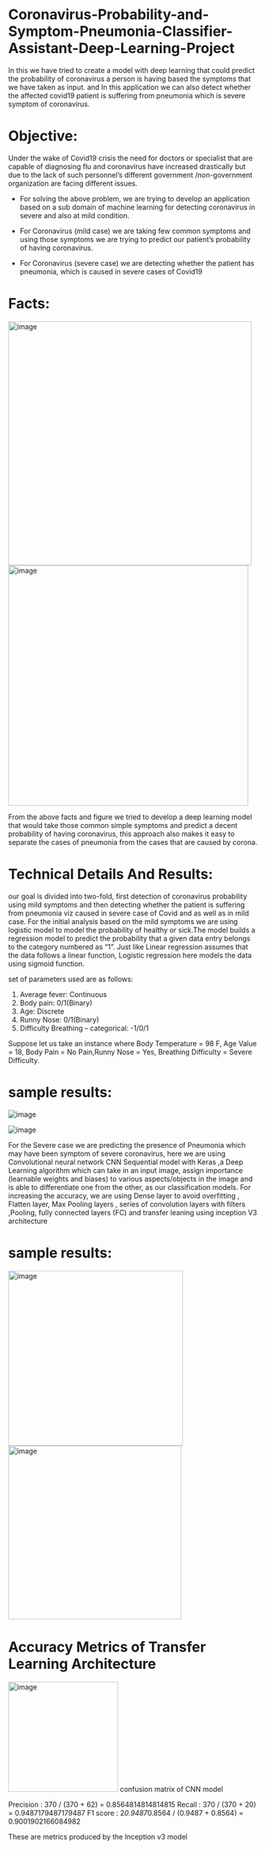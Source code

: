 # Coronavirus-Probability-and-Symptom-Pneumonia-Classifier-Assistant-Deep-Learning-Project
In this we have tried to create a model with deep learning that could predict the probability of coronavirus a person is having based the symptoms that we have taken as input. and In this application we can also detect whether the affected covid19 patient is suffering from pneumonia which is severe symptom of coronavirus.

# Objective:
Under the wake of Covid19 crisis the need for doctors or specialist that are capable of diagnosing flu and coronavirus have increased drastically but due to the lack of such personnel’s different government /non-government organization are facing different issues. 

* For solving the above problem, we are trying to develop an application based on a sub domain of machine learning for detecting coronavirus in severe and 	 also at mild condition.

* For Coronavirus (mild case) we are taking few common symptoms and using those symptoms we are trying to predict our patient’s probability of having 	   coronavirus.

* For Coronavirus (severe case) we are detecting whether the patient has pneumonia, which is caused in severe cases of Covid19

# Facts:
<img width="492" alt="image" src="https://user-images.githubusercontent.com/41445769/219850129-d0f62f41-2b3d-47cb-b83f-f17fa33d8b00.png">
<img width="485" alt="image" src="https://user-images.githubusercontent.com/41445769/219850173-ded0412f-f77b-4430-b9f0-4b2f836fdd74.png">

From the above facts and figure we tried to develop a deep learning model that would take those common simple symptoms and predict a decent probability of having coronavirus, this approach also makes it easy to separate the cases of pneumonia from the cases that are caused by corona.

# Technical Details And Results:

our goal is divided into two-fold, first detection of coronavirus probability using mild symptoms and then detecting whether the patient is suffering from pneumonia viz caused in severe case of  Covid and as well as in mild case. 
For the initial analysis based on the mild symptoms we are using logistic model to model the probability of healthy or sick.The model builds a regression model to predict the probability that a given data entry belongs to the category numbered as “1”. Just like Linear regression assumes that the data follows a linear function, Logistic regression here models the data using sigmoid function.

set of parameters used are as follows:
1. Average fever: Continuous  
2. Body pain: 0/1(Binary)  
3. Age: Discrete  
4. Runny Nose: 0/1(Binary) 
5. Difficulty Breathing – categorical: -1/0/1

Suppose let us take an instance where 
Body Temperature = 98 F, Age Value = 18, Body Pain = No Pain,Runny Nose = Yes, Breathing Difficulty = Severe Difficulty.

# sample results:

![image](https://user-images.githubusercontent.com/41445769/219850361-35010447-b3cd-4f9a-8a6f-a9356dac34ea.png)

![image](https://user-images.githubusercontent.com/41445769/219850399-2e878c8a-988f-4b80-860c-bd0a0051be68.png)

For the Severe case we  are predicting the presence of Pneumonia which may have been symptom of  severe coronavirus, here we are using Convolutional neural network CNN Sequential model with Keras ,a Deep Learning algorithm which can take in an input image, assign importance (learnable weights and biases) to various aspects/objects in the image and is able to differentiate one from the other, as our classification models. For increasing the accuracy, we are using Dense layer to avoid overfitting , Flatten layer, Max Pooling layers , series of convolution layers with filters ,Pooling, fully connected layers (FC) and transfer leaning using inception V3 architecture

# sample results:

<img width="353" alt="image" src="https://user-images.githubusercontent.com/41445769/219850466-80ac75f8-8697-4fcb-94d0-85627f5a971f.png">

<img width="350" alt="image" src="https://user-images.githubusercontent.com/41445769/219850478-4bec7aeb-dbdb-488e-b524-828736998e82.png">

# Accuracy Metrics of Transfer Learning Architecture

<img width="222" alt="image" src="https://user-images.githubusercontent.com/41445769/219850528-eff40136-12d4-429b-bec1-ecc9245c5bed.png">
confusion matrix of CNN model

 Precision : 370 / (370 + 62) =   0.8564814814814815
 Recall : 370 / (370 + 20) = 0.9487179487179487
 F1 score : 2*0.9487*0.8564 / (0.9487 + 0.8564) = 0.9001902166084982

These are metrics produced by the Inception v3 model  




